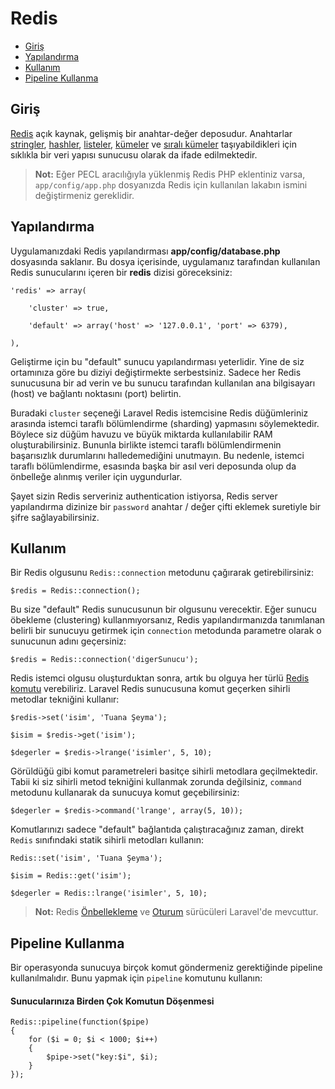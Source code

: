 # Redis

- [Giriş](#introduction)
- [Yapılandırma](#configuration)
- [Kullanım](#usage)
- [Pipeline Kullanma](#pipelining)

<a name="introduction"></a>
## Giriş

[Redis](http://redis.io) açık kaynak, gelişmiş bir anahtar-değer deposudur. Anahtarlar [stringler](http://redis.io/topics/data-types#strings), [hashler](http://redis.io/topics/data-types#hashes), [listeler](http://redis.io/topics/data-types#lists), [kümeler](http://redis.io/topics/data-types#sets) ve [sıralı kümeler](http://redis.io/topics/data-types#sorted-sets) taşıyabildikleri için sıklıkla bir veri yapısı sunucusu olarak da ifade edilmektedir.

> **Not:** Eğer PECL aracılığıyla yüklenmiş Redis PHP eklentiniz varsa, `app/config/app.php` dosyanızda Redis için kullanılan lakabın ismini değiştirmeniz gereklidir.

<a name="configuration"></a>
## Yapılandırma

Uygulamanızdaki Redis yapılandırması **app/config/database.php** dosyasında saklanır. Bu dosya içerisinde, uygulamanız tarafından kullanılan Redis sunucularını içeren bir **redis** dizisi göreceksiniz:

	'redis' => array(

		'cluster' => true,

		'default' => array('host' => '127.0.0.1', 'port' => 6379),

	),

Geliştirme için bu "default" sunucu yapılandırması yeterlidir. Yine de siz ortamınıza göre bu diziyi değiştirmekte serbestsiniz. Sadece her Redis sunucusuna bir ad verin ve bu sunucu tarafından kullanılan ana bilgisayarı (host) ve bağlantı noktasını (port) belirtin.

Buradaki `cluster` seçeneği Laravel Redis istemcisine Redis düğümleriniz arasında istemci taraflı bölümlendirme (sharding) yapmasını söylemektedir. Böylece siz düğüm havuzu ve büyük miktarda kullanılabilir RAM oluşturabilirsiniz. Bununla birlikte istemci taraflı bölümlendirmenin başarısızlık durumlarını halledemediğini unutmayın. Bu nedenle, istemci taraflı bölümlendirme, esasında başka bir asıl veri deposunda olup da önbelleğe alınmış veriler için uygundurlar.

Şayet sizin Redis serveriniz authentication istiyorsa, Redis server yapılandırma dizinize bir `password` anahtar / değer çifti eklemek suretiyle bir şifre sağlayabilirsiniz.

<a name="usage"></a>
## Kullanım

Bir Redis olgusunu `Redis::connection` metodunu çağırarak getirebilirsiniz:

	$redis = Redis::connection();

Bu size "default" Redis sunucusunun bir olgusunu verecektir. Eğer sunucu öbekleme (clustering) kullanmıyorsanız, Redis yapılandırmanızda tanımlanan belirli bir sunucuyu getirmek için `connection` metodunda parametre olarak o sunucunun adını geçersiniz:

	$redis = Redis::connection('digerSunucu');

Redis istemci olgusu oluşturduktan sonra, artık bu olguya her türlü [Redis komutu](http://redis.io/commands) verebiliriz. Laravel Redis sunucusuna komut geçerken sihirli metodlar tekniğini kullanır:

	$redis->set('isim', 'Tuana Şeyma');

	$isim = $redis->get('isim');

	$degerler = $redis->lrange('isimler', 5, 10);

Görüldüğü gibi komut parametreleri basitçe sihirli metodlara geçilmektedir. Tabii ki siz sihirli metod tekniğini kullanmak zorunda değilsiniz, `command` metodunu kullanarak da sunucuya komut geçebilirsiniz:

	$degerler = $redis->command('lrange', array(5, 10));

Komutlarınızı sadece "default" bağlantıda çalıştıracağınız zaman, direkt `Redis` sınıfındaki statik sihirli metodları kullanın:

	Redis::set('isim', 'Tuana Şeyma');

	$isim = Redis::get('isim');

	$degerler = Redis::lrange('isimler', 5, 10);

> **Not:** Redis [Önbellekleme](/docs/cache) ve [Oturum](/docs/session) sürücüleri Laravel'de mevcuttur.

<a name="pipelining"></a>
## Pipeline Kullanma

Bir operasyonda sunucuya birçok komut göndermeniz gerektiğinde pipeline kullanılmalıdır. Bunu yapmak için `pipeline` komutunu kullanın:

#### Sunucularınıza Birden Çok Komutun Döşenmesi

	Redis::pipeline(function($pipe)
	{
		for ($i = 0; $i < 1000; $i++)
		{
			$pipe->set("key:$i", $i);
		}
	});